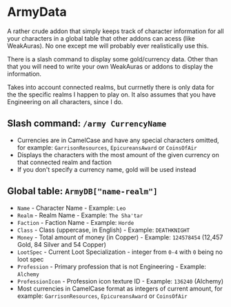 # ArmyData

A rather crude addon that simply keeps track of character information for all your characters in a global table that other addons can acess (like WeakAuras). No one except me will probably ever realistically use this.

There is a slash command to display some gold/currency data. Other than that you will need to write your own WeakAuras or addons to display the information.

Takes into account connected realms, but currnetly there is only data for the the specific realms I happen to play on. It also assumes that you have Engineering on all characters, since I do.

## Slash command: ``/army CurrencyName``

- Currencies are in CamelCase and have any special characters omitted, for example: ``GarrisonResources``, ``EpicureansAward`` or ``CoinsOfAir``
- Displays the characters with the most amount of the given currency on that connected realm and faction
- If you don't specify a currency name, gold will be used instead

## Global table: ``ArmyDB["name-realm"]``

- ``Name`` - Character Name - Example: ``Leo``
- ``Realm`` - Realm Name - Example: ``The Sha'tar``
- ``Faction`` - Faction Name - Example: ``Horde``
- ``Class`` - Class (uppercase, in English) - Example: ``DEATHKNIGHT``
- ``Money`` - Total amount of money (in Copper) - Example: ``124578454`` (12,457 Gold, 84 Silver and 54 Copper)
- ``LootSpec`` - Current Loot Specialization - integer from ``0-4`` with ``0`` being no loot spec
- ``Profession`` - Primary profession that is not Engineering - Example: ``Alchemy``
- ``ProfessionIcon`` - Profession icon texture ID - Example: ``136240`` (Alchemy)
- Most currencies in CamelCase format as integers of current amount, for example: ``GarrisonResources``, ``EpicureansAward`` or ``CoinsOfAir``

